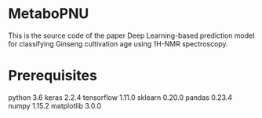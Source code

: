 # MetaboPNU
This is the source code of the paper Deep Learning-based prediction model for classifying Ginseng cultivation age using 1H-NMR spectroscopy.

# Prerequisites
python 3.6
keras 2.2.4
tensorflow 1.11.0
sklearn 0.20.0
pandas 0.23.4
numpy 1.15.2
matplotlib 3.0.0
